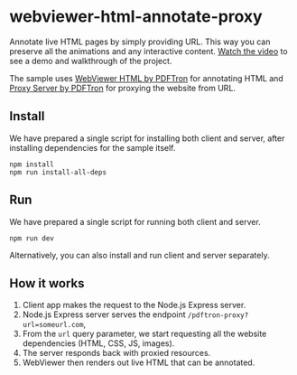 # webviewer-html-annotate-proxy
Annotate live HTML pages by simply providing URL. This way you can preserve all the animations and any interactive content. [Watch the video](https://youtu.be/pamn97LMD6s) to see a demo and walkthrough of the project.

The sample uses [WebViewer HTML by PDFTron](https://www.npmjs.com/package/@pdftron/webviewer-html) for annotating HTML and [Proxy Server by PDFTron](https://www.npmjs.com/package/@pdftron/webviewer-html-proxy-server) for proxying the website from URL. 

## Install

We have prepared a single script for installing both client and server, after installing dependencies for the sample itself.

```
npm install
npm run install-all-deps
```

## Run

We have prepared a single script for running both client and server.

```
npm run dev
```

Alternatively, you can also install and run client and server separately.

## How it works

1. Client app makes the request to the Node.js Express server.
2. Node.js Express server serves the endpoint `/pdftron-proxy?url=someurl.com`, 
3. From the `url` query parameter, we start requesting all the website dependencies (HTML, CSS, JS, images).
4. The server responds back with proxied resources.
5. WebViewer then renders out live HTML that can be annotated.
